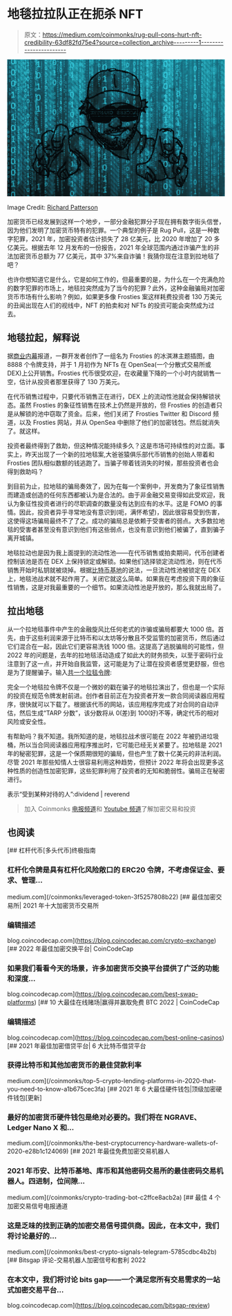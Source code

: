 # 地毯拉拉队正在扼杀 NFT

> 原文：<https://medium.com/coinmonks/rug-pull-cons-hurt-nft-credibility-63df82fd75e4?source=collection_archive---------1----------------------->

![](img/01c3179338c5d2c300733ac171fff7d7.png)

Image Credit: [Richard Patterson](https://www.flickr.com/photos/136770128@N07/22750299029)

加密货币已经发展到这样一个地步，一部分金融犯罪分子现在拥有数字街头信誉，因为他们发明了加密货币特有的犯罪。一个典型的例子是 Rug Pull，这是一种数字犯罪，2021 年，加密投资者估计损失了 28 亿美元，比 2020 年增加了 20 多亿美元。根据去年 12 月发布的一份报告，2021 年全球范围内通过诈骗产生的非法加密货币总额为 77 亿美元，其中 37%来自诈骗！我猜你现在注意到拉地毯了吧？

也许你想知道它是什么，它是如何工作的，但最重要的是，为什么在一个充满危险的数字犯罪的市场上，地毯拉突然成为了当今的犯罪？此外，这种金融骗局对加密货币市场有什么影响？例如，如果更多像 Frosties 案这样耗费投资者 130 万美元的丑闻出现在人们的视线中，NFT 的拍卖和对 NFTs 的投资可能会突然成为过去。

## **地毯拉起，解释说**

据[商业内幕](https://markets.businessinsider.com/news/currencies/nft-frosties-rug-pull-crypto-discord-opensea-non-fungible-tokens-2022-1)报道，一群开发者创作了一组名为 Frosties 的冰淇淋主题插图，由 8888 个令牌支持，并于 1 月初作为 NFTs 在 OpenSea(一个分散式交易所或 DEX)上公开销售。Frosties 代币很受欢迎，在收藏量下降的一个小时内就销售一空，估计从投资者那里获得了 130 万美元。

在代币销售过程中，只要代币销售正在进行，DEX 上的流动性池就会保持解锁状态。虽然 Frosties 的象征性销售在技术上仍然是开放的，但 Frosties 的创造者只是从解锁的池中窃取了资金。后来，他们关闭了 Frosties Twitter 和 Discord 频道，以及 Frosties 网站，并从 OpenSea 中删除了他们的加密钱包。然后就消失了。就这样。

投资者最终得到了救助，但这种情况能持续多久？这是市场可持续性的对立面。事实上，昨天出现了一个新的拉地毯案,大爸爸猿俱乐部代币销售的创始人带着和 Frosties 团队相似数额的钱逃跑了。当骗子带着钱消失的时候，那些投资者也会得到救助吗？

到目前为止，拉地毯的骗局奏效了，因为在每一个案例中，开发商为了象征性销售而建造或创造的任何东西都被认为是合法的。由于非金融交易变得如此受欢迎，我认为象征性投资者进行的尽职调查的数量没有达到应有的水平。这是 FOMO 的事情。因此，投资者异乎寻常地没有意识到(呃，满怀希望)，因此很容易受到伤害，这使得这场骗局最终不了了之。成功的骗局总是依赖于受害者的弱点。大多数拉地毯的受害者甚至没有意识到他们有这些弱点，也没有意识到他们被骗了，直到骗子离开城镇。

地毯拉动也是因为我上面提到的流动性池——在代币销售或拍卖期间，代币创建者控制该池是否在 DEX 上保持锁定或解锁。如果他们选择锁定流动性池，则在代币销售开始时私钥就被烧掉。根据[比特币基地](https://www.coindesk.com/markets/2021/12/17/defi-rug-pull-scams-pulled-in-28b-this-year-chainalysis/)的说法，一旦流动性池被锁定在 DEX 上，地毯池战术就不起作用了。关闭它就这么简单。如果我在考虑投资下周的象征性销售，这是对我最重要的一个细节。如果流动性池是开放的，那么我就出局了。

## **拉出地毯**

从一个拉地毯事件中产生的金融旋风比任何老式的诈骗或骗局都要大 1000 倍。首先，由于这些利润来源于比特币和以太坊等分散且不受监管的加密货币，然后通过它们混合在一起，因此它们更容易洗钱 1000 倍。这提高了逃脱骗局的可能性，但 2022 年的问题是，去年的拉地毯活动造成了如此大的财务损失，以至于密码行业注意到了这一点，并开始自我监管，这可能是为了让潜在投资者感觉更舒服，但也是为了提醒骗子。输入[共一个拉毯令牌](https://www.totallyarugpull.com/):

完全一个地毯拉令牌不仅是一个微妙的戳在骗子的地毯拉演出了，但也是一个实际的投资在规范令牌发射前进。创作者目前正在为投资者开发一款合同阅读器应用程序，很快就可以下载了。根据该代币的网站，该应用程序完成了对合同的自动评估，然后生成“TARP 分数”，该分数将从 0(差)到 100(好)不等，确定代币的相对风险或安全性。

有帮助吗？我不知道。我所知道的是，地毯拉战术很可能在 2022 年被扔进垃圾桶，所以当合同阅读器应用程序推出时，它可能已经无关紧要了。拉地毯是 2021 年的秘密犯罪，这是一个保质期很短的骗局，但也产生了数十亿美元的非法利润。尽管 2021 年那些知情人士很容易利用这种趋势，但预计 2022 年将会出现更多这种性质的创造性加密犯罪，这些犯罪利用了投资者的无知和脆弱性。骗局正在秘密进行。

表示“受到某种对待的人”:dividend | reverend

> 加入 Coinmonks [电报频道](https://t.me/coincodecap)和 [Youtube 频道](https://www.youtube.com/c/coinmonks/videos)了解加密交易和投资

## 也阅读

[](/coinmonks/leveraged-token-3f5257808b22) [## 杠杆代币[多头代币]终极指南

### 杠杆化令牌是具有杠杆化风险敞口的 ERC20 令牌，不考虑保证金、要求、管理…

medium.com](/coinmonks/leveraged-token-3f5257808b22) [](https://blog.coincodecap.com/crypto-exchange) [## 最佳加密交易所| 2021 年十大加密货币交易所

### 编辑描述

blog.coincodecap.com](https://blog.coincodecap.com/crypto-exchange) [](https://blog.coincodecap.com/best-swap-platforms) [## 2022 年最佳加密交换平台| CoinCodeCap

### 如果我们看看今天的场景，许多加密货币交换平台提供了广泛的功能和深度…

blog.coincodecap.com](https://blog.coincodecap.com/best-swap-platforms) [](https://blog.coincodecap.com/best-online-casinos) [## 10 大最佳在线赌场|赢得并赢取免费 BTC 2022 | CoinCodeCap

### 编辑描述

blog.coincodecap.com](https://blog.coincodecap.com/best-online-casinos) [](/coinmonks/top-5-crypto-lending-platforms-in-2020-that-you-need-to-know-a1b675cec3fa) [## 2021 年最佳加密借贷平台| 6 大比特币借贷平台

### 获得比特币和其他加密货币的最佳贷款利率

medium.com](/coinmonks/top-5-crypto-lending-platforms-in-2020-that-you-need-to-know-a1b675cec3fa) [](/coinmonks/the-best-cryptocurrency-hardware-wallets-of-2020-e28b1c124069) [## 2021 年 6 大最佳硬件钱包|顶级加密硬件钱包[更新]

### 最好的加密货币硬件钱包是绝对必要的。我们将在 NGRAVE、Ledger Nano X 和…

medium.com](/coinmonks/the-best-cryptocurrency-hardware-wallets-of-2020-e28b1c124069) [](/coinmonks/crypto-trading-bot-c2ffce8acb2a) [## 2021 年最佳免费加密交易机器人

### 2021 年币安、比特币基地、库币和其他密码交易所的最佳密码交易机器人。四进制，位间隙…

medium.com](/coinmonks/crypto-trading-bot-c2ffce8acb2a) [](/coinmonks/best-crypto-signals-telegram-5785cdbc4b2b) [## 最佳 4 个加密交易信号电报通道

### 这是乏味的找到正确的加密交易信号提供商。因此，在本文中，我们将讨论最好的…

medium.com](/coinmonks/best-crypto-signals-telegram-5785cdbc4b2b) [](https://blog.coincodecap.com/bitsgap-review) [## Bitsgap 评论-交易机器人加密信号和套利 2022

### 在本文中，我们将讨论 bits gap——一个满足您所有交易需求的一站式加密交易平台…

blog.coincodecap.com](https://blog.coincodecap.com/bitsgap-review)